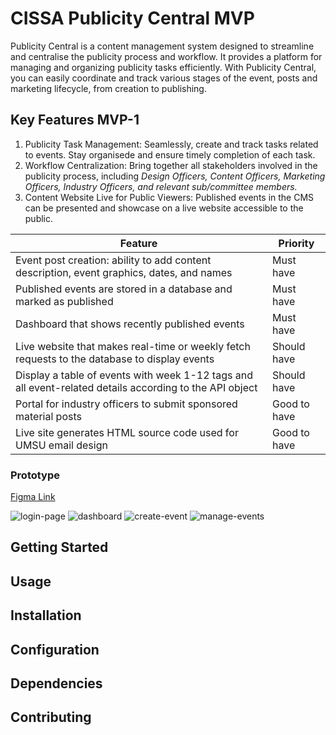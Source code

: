 # CISSA Publicity Central MVP

Publicity Central is a content management system designed to streamline and centralise the publicity process and workflow. It provides a platform for managing and organizing publicity tasks efficiently. With Publicity Central, you can easily coordinate and track various stages of the event, posts and marketing lifecycle, from creation to publishing.

## Key Features MVP-1

1. Publicity Task Management: Seamlessly, create and track tasks related to events. Stay organisede and ensure timely completion of each task.
2. Workflow Centralization: Bring together all stakeholders involved in the publicity process, including _Design Officers, Content Officers, Marketing Officers, Industry Officers, and relevant sub/committee members._
3. Content Website Live for Public Viewers: Published events in the CMS can be presented and showcase on a live website accessible to the public.

| Feature                                                                                                 | Priority     |
| ------------------------------------------------------------------------------------------------------- | ------------ |
| Event post creation: ability to add content description, event graphics, dates, and names               | Must have    |
| Published events are stored in a database and marked as published                                       | Must have    |
| Dashboard that shows recently published events                                                          | Must have    |
| Live website that makes real-time or weekly fetch requests to the database to display events            | Should have  |
| Display a table of events with week 1-12 tags and all event-related details according to the API object | Should have  |
| Portal for industry officers to submit sponsored material posts                                         | Good to have |
| Live site generates HTML source code used for UMSU email design                                         | Good to have |

### Prototype

[Figma Link](https://www.figma.com/file/s2XFtQop5r7IqdXUnSyT89/CISSA-CMS?type=design&node-id=0%3A1&t=SI41biIxNdHoohGn-1)

![login-page](https://github.com/konfucius1/cissa-publicity-cms/assets/72403268/656a6688-51fc-43e8-a67f-ca8554e7d5cf)
![dashboard](https://github.com/konfucius1/cissa-publicity-cms/assets/72403268/9ff7d553-d12e-4835-909c-303a83e11d2a)
![create-event](https://github.com/konfucius1/cissa-publicity-cms/assets/72403268/1c3aba9b-6ad4-46eb-8ac3-7711ef11a141)
![manage-events](https://github.com/konfucius1/cissa-publicity-cms/assets/72403268/f74db26a-39b0-49b2-bb57-846eeb72243f)

## Getting Started

## Usage

## Installation

## Configuration

## Dependencies

## Contributing
